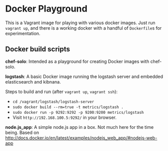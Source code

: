 Docker Playground
=================

This is a Vagrant image for playing with various docker images. Just
run `vagrant up`, and there is a working docker with a handful of
`Dockerfile`s for experimentation.

Docker build scripts
--------------------

**chef-solo**: Intended as a playground for creating Docker images with
chef-solo.

**logstash**: A basic Docker image running the logstash server and
embedded elasticsearch and kibnana.

Steps to build and run (after `vagrant up`, `vagrant ssh`):

- `cd /vagrant/logstash/logstash-server`
- `sudo docker build --rm=true -t metrics/logstash .`
- `sudo docker run -p 9292:9292 -p 9200:9200 metrics/logstash`
- Visit `http://192.168.100.5:9292/` in your browser.


**node.js_app**: A simple node.js app in a box. Not much here for the
time being. Based on
http://docs.docker.io/en/latest/examples/nodejs_web_app/#nodejs-web-app

